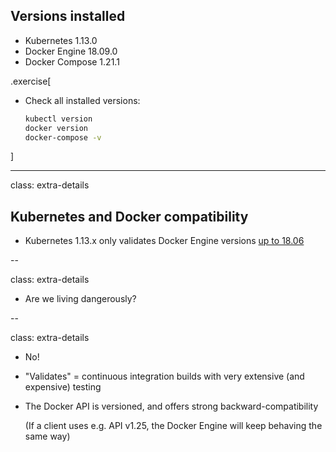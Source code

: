 ## Versions installed

- Kubernetes 1.13.0
- Docker Engine 18.09.0
- Docker Compose 1.21.1

<!-- ##VERSION## -->

.exercise[

- Check all installed versions:
  ```bash
  kubectl version
  docker version
  docker-compose -v
  ```

]

---

class: extra-details

## Kubernetes and Docker compatibility

- Kubernetes 1.13.x only validates Docker Engine versions [up to 18.06](https://github.com/kubernetes/kubernetes/blob/master/CHANGELOG-1.13.md#external-dependencies)

--

class: extra-details

- Are we living dangerously?

--

class: extra-details

- No!

- "Validates" = continuous integration builds with very extensive (and expensive) testing

- The Docker API is versioned, and offers strong backward-compatibility

  (If a client uses e.g. API v1.25, the Docker Engine will keep behaving the same way)
